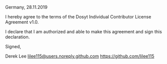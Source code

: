 Germany, 28.11.2019

I hereby agree to the terms of the Dosyt Individual Contributor License Agreement v1.0.

I declare that I am authorized and able to make this agreement and sign this declaration.

Signed,

Derek Lee lilee115@users.noreply.github.com https://github.com/lilee115
